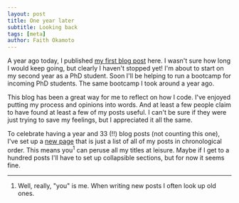 ```yaml
---
layout: post
title: One year later
subtitle: Looking back
tags: [meta]
author: Faith Okamoto
---
```


A year ago today, I published [my first blog post][ProcessBlog] here. I wasn't
sure how long I would keep going, but clearly I haven't stopped yet! I'm about
to start on my second year as a PhD student. Soon I'll be helping to run a
bootcamp for incoming PhD students. The same bootcamp I took around a year ago.

This blog has been a great way for me to reflect on how I code. I've enjoyed
putting my process and opinions into words. And at least a few people claim to
have found at least a few of my posts useful. I can't be sure if they were just
trying to save my feelings, but I appreciated it all the same.

To celebrate having a year and 33 (!!) blog posts (not counting this one), I've
set up a [new page][PostList] that is just a list of all of my posts in 
chronological order. This means you<sup>1</sup> can peruse all my titles at
leisure. Maybe if I get to a hundred posts I'll have to set up collapsible
sections, but for now it seems fine.

----

1. Well, really, "you" is me. When writing new posts I often look up old ones.

[ProcessBlog]: https://faithokamoto.github.io/2024-08-27-how-i-document-code/
[PostList]: https://faithokamoto.github.io/postlist/